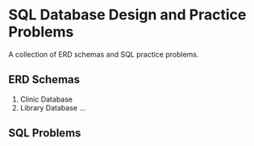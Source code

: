 # SQL Database Design and Practice Problems

A collection of ERD schemas and SQL practice problems.

## ERD Schemas

1. Clinic Database
2. Library Database
   ...

## SQL Problems
